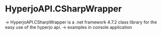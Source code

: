 # HyperjoAPI.CSharpWrapper
-> HyperjoAPI.CSharpWrapper is a .net framework 4.7.2 class library for the easy use of the hyperjo api.
-> examples in console application
